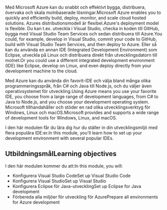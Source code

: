 <span data-ttu-id="77e03-101">Med Microsoft Azure kan du snabbt och effektivt bygga, distribuera, övervaka och skala molnbaserade lösningar.</span><span class="sxs-lookup"><span data-stu-id="77e03-101">Microsoft Azure enables you to quickly and efficiently build, deploy, monitor, and scale cloud hosted solutions.</span></span> <span data-ttu-id="77e03-102">Azures distributionsmodell är flexibel.</span><span class="sxs-lookup"><span data-stu-id="77e03-102">Azure's deployment model is flexible.</span></span> <span data-ttu-id="77e03-103">Du kan t.ex. utveckla i Visual Studio, checka in koden till GitHub, bygga med Visual Studio Team Services och sedan distribuera till Azure.</span><span class="sxs-lookup"><span data-stu-id="77e03-103">You could, for example, develop in Visual Studio, commit your code to GitHub, build with Visual Studio Team Services, and then deploy to Azure.</span></span> <span data-ttu-id="77e03-104">Eller så kan du använda en annan IDE (Integrated Development Environment) som Eclipse, utveckla på Linux och distribuera direkt från utvecklingsdatorn till molnet.</span><span class="sxs-lookup"><span data-stu-id="77e03-104">Or you could use a different integrated development environment (IDE) like Eclipse, develop on Linux, and even deploy directly from your development machine to the cloud.</span></span>

<span data-ttu-id="77e03-105">Med Azure kan du använda din favorit-IDE och välja bland många olika programmeringsspråk, från C# och Java till Node.js, och du väljer även operativsystemet för utveckling.</span><span class="sxs-lookup"><span data-stu-id="77e03-105">Using Azure means you use your favorite IDE, you choose from a large range of development languages, from C# to Java to Node.js, and you choose your development operating system.</span></span> <span data-ttu-id="77e03-106">Microsoft tillhandahåller och stöder en rad olika utvecklingsverktyg för Windows, Linux och macOS.</span><span class="sxs-lookup"><span data-stu-id="77e03-106">Microsoft provides and supports a wide range of development tools for Windows, Linux, and macOS.</span></span> 

<span data-ttu-id="77e03-107">I den här modulen får du lära dig hur du ställer in din utvecklingsmiljö med flera populära IDE:er.</span><span class="sxs-lookup"><span data-stu-id="77e03-107">In this module, you'll learn how to set up your development environment with several popular IDEs.</span></span>

## <a name="learning-objectives"></a><span data-ttu-id="77e03-108">Utbildningsmål</span><span class="sxs-lookup"><span data-stu-id="77e03-108">Learning objectives</span></span>

<span data-ttu-id="77e03-109">I den här modulen kommer du att:</span><span class="sxs-lookup"><span data-stu-id="77e03-109">In this module, you will:</span></span>

- <span data-ttu-id="77e03-110">Konfigurera Visual Studio Code</span><span class="sxs-lookup"><span data-stu-id="77e03-110">Set up Visual Studio Code</span></span>
- <span data-ttu-id="77e03-111">Konfigurera Visual Studio</span><span class="sxs-lookup"><span data-stu-id="77e03-111">Set up Visual Studio</span></span>
- <span data-ttu-id="77e03-112">Konfigurera Eclipse för Java-utveckling</span><span class="sxs-lookup"><span data-stu-id="77e03-112">Set up Eclipse for Java development</span></span>
- <span data-ttu-id="77e03-113">Förbereda alla miljöer för utveckling för Azure</span><span class="sxs-lookup"><span data-stu-id="77e03-113">Prepare all environments for Azure development</span></span>

